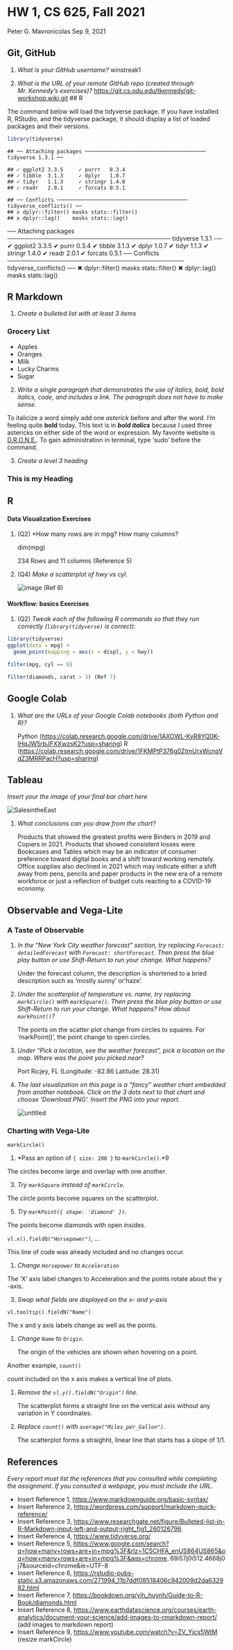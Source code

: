 HW 1, CS 625, Fall 2021
================
Peter G. Mavronicolas
Sep 9, 2021

## Git, GitHub

1.  *What is your GitHub username?* winstreak1

2.  *What is the URL of your remote GitHub repo (created through
    Mr. Kennedy’s exercises)?*
    <https://git.cs.odu.edu/tkennedy/git-workshop.wiki.git> \#\# R

The command below will load the tidyverse package. If you have installed
R, RStudio, and the tidyverse package, it should display a list of
loaded packages and their versions.

``` r
library(tidyverse)
```

    ## ── Attaching packages ─────────────────────────────────────── tidyverse 1.3.1 ──

    ## ✓ ggplot2 3.3.5     ✓ purrr   0.3.4
    ## ✓ tibble  3.1.3     ✓ dplyr   1.0.7
    ## ✓ tidyr   1.1.3     ✓ stringr 1.4.0
    ## ✓ readr   2.0.1     ✓ forcats 0.5.1

    ## ── Conflicts ────────────────────────────────────────── tidyverse_conflicts() ──
    ## x dplyr::filter() masks stats::filter()
    ## x dplyr::lag()    masks stats::lag()

── Attaching packages ────────────────────────────────────── tidyverse
1.3.1 ── ✔ ggplot2 3.3.5 ✔ purrr 0.3.4 ✔ tibble 3.1.3 ✔ dplyr 1.0.7 ✔
tidyr 1.1.3 ✔ stringr 1.4.0 ✔ readr 2.0.1 ✔ forcats 0.5.1 ── Conflicts
───────────────────────────────────────── tidyverse\_conflicts() ── ✖
dplyr::filter() masks stats::filter() ✖ dplyr::lag() masks stats::lag()

## R Markdown

1.  *Create a bulleted list with at least 3 items*

### Grocery List

-   Apples
-   Oranges
-   Milk
-   Lucky Charms
-   Sugar

2.  *Write a single paragraph that demonstrates the use of italics,
    bold, bold italics, code, and includes a link. The paragraph does
    not have to make sense.*

To italicize a word simply add one *asterick* before and after the word.
I’m feeling quite **bold** today. This text is in ***bold italics***
because I used three astericks on either side of the word or expression.
My favorite website is
[D.R.O.N.E.](https://dynamicremotelyoperatednavigationequipment.com/).
To gain administration in terminal, type ‘sudo’ before the command.

3.  *Create a level 3 heading*

<h3>
This is my Heading
</h3>

## R

#### Data Visualization Exercises

1.  (Q2) \*How many rows are in mpg? How many columns?

    dim(mpg)

    234 Rows and 11 columns (Reference 5)

2.  (Q4) *Make a scatterplot of hwy vs cyl.*

    ![image](https://user-images.githubusercontent.com/17502942/131251693-a5b17bf5-0830-46bc-9d3e-111ed880e5fc.png)
    (Ref 6)

#### Workflow: basics Exercises

1.  (Q2) *Tweak each of the following R commands so that they run
    correctly (`library(tidyverse)` is correct):*

``` r
library(tidyverse)
ggplot(data = mpg) + 
  geom_point(mapping = aes(x = displ, y = hwy))

filter(mpg, cyl == 8)

filter(diamonds, carat > 3) (Ref 7)
```

## Google Colab

1.  *What are the URLs of your Google Colab notebooks (both Python and
    R)?*

    Python
    (<https://colab.research.google.com/drive/1AXOWL-KyR8YQ0K-lHqJW5rbJFXXwzsK2?usp=sharing>)
    R
    (<https://colab.research.google.com/drive/1FKMPtP376g0ZtmUrxWcnpVdZ3MRRPacH?usp=sharing>)

## Tableau

*Insert your the image of your final bar chart here*

![SalesintheEast](https://user-images.githubusercontent.com/17502942/131373403-ed569ef4-ad3e-46f6-9d80-987ddb188077.png)

1.  *What conclusions can you draw from the chart?*

    Products that showed the greatest profits were Binders in 2019 and
    Copiers in 2021. Products that showed consistent losses were
    Bookcases and Tables which may be an indicator of consumer
    preference toward digital books and a shift toward working remotely.
    Office supplies also declined in 2021 which may indicate either a
    shift away from pens, pencils and paper products in the new era of a
    remote workforce or just a reflection of budget cuts reacting to a
    COVID-19 economy.

## Observable and Vega-Lite

### A Taste of Observable

1.  *In the “New York City weather forecast” section, try replacing
    `Forecast: detailedForecast` with `Forecast: shortForecast`. Then
    press the blue play button or use Shift-Return to run your change.
    What happens?*

    Under the forecast column, the description is shortened to a bried
    description such as ‘mostly sunny’ or’haze’.

2.  *Under the scatterplot of temperature vs. name, try replacing
    `markCircle()` with `markSquare()`. Then press the blue play button
    or use Shift-Return to run your change. What happens? How about
    `markPoint()`?*

    The points on the scatter plot change from circles to squares. For
    ‘markPoint()’, the point change to open circles.

3.  *Under “Pick a location, see the weather forecast”, pick a location
    on the map. Where was the point you picked near?*

    Port Ricjey, FL (Longitude: -82.86 Latitude: 28.31)

4.  *The last visualization on this page is a “fancy” weather chart
    embedded from another notebook. Click on the 3 dots next to that
    chart and choose ‘Download PNG’. Insert the PNG into your report.*

    ![untitled](https://user-images.githubusercontent.com/17502942/132046097-f6edaabe-f89e-4a53-8fc9-ef74abe3ba11.png)

### Charting with Vega-Lite

`markCircle()`

1.  *Pass an option of `{ size: 200 }` to `markCircle()`.*9

The circles become large and overlap with one another.

3.  *Try `markSquare` instead of `markCircle`.*

The circle points become squares on the scatterplot.

5.  *Try `markPoint({ shape: 'diamond' })`.*

The points become diamonds with open insides.

`vl.x().fieldQ("Horsepower")`, …

This line of code was already included and no changes occur.

1.  *Change `Horsepower` to `Acceleration`*

The ‘X’ axis label changes to Acceleration and the points rotate about
the y -axis.

3.  *Swap what fields are displayed on the x- and y-axis*

`vl.tooltip().fieldN("Name")`

The x and y axis labels change as well as the points.

1.  *Change `Name` to `Origin`.*

    The origin of the vehicles are shown when hovering on a point.

Another example, `count()`

count included on the x axis makes a vertical line of plots.

1.  *Remove the `vl.y().fieldN("Origin")` line.*

    The scatterplot forms a straight line on the vertical axis without
    any variation in Y coordinates.

2.  *Replace `count()` with `average("Miles_per_Gallon")`.*

    The scatterplot forms a straighht, linear line that starts has a
    slope of 1/1.

## References

*Every report must list the references that you consulted while
completing the assignment. If you consulted a webpage, you must include
the URL.*

-   Insert Reference 1, <https://www.markdownguide.org/basic-syntax/>
-   Insert Reference 2,
    <https://wordpress.com/support/markdown-quick-reference/>
-   Insert Reference 3,
    <https://www.researchgate.net/figure/Bulleted-list-in-R-Markdown-input-left-and-output-right_fig1_260126796>
-   Insert Reference 4, <https://www.tidyverse.org/>
-   Insert Reference 5,
    <https://www.google.com/search?q=how+many+rows+are+in+mpg%3F&rlz=1C5CHFA_enUS864US865&oq=how+many+rows+are+in+mpg%3F&aqs=chrome>..69i57j0i512.4668j0j7&sourceid=chrome&ie=UTF-8
-   Insert Reference 6,
    <https://rstudio-pubs-static.s3.amazonaws.com/271994_11b7ddf08518406c942009d2da632982.html>
-   Insert Reference 7,
    <https://bookdown.org/yih_huynh/Guide-to-R-Book/diamonds.html>
-   Insert Reference 8,
    <https://www.earthdatascience.org/courses/earth-analytics/document-your-science/add-images-to-rmarkdown-report/>
    (add images to markdown report)
-   Insert Reference 9, <https://www.youtube.com/watch?v=ZV_Yjcs5WtM>
    (resize markCircle)
